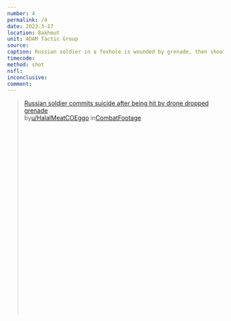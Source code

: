 ```yaml
---
number: 4
permalink: /4
date: 2023-3-17
location: Bakhmut
unit: ADAM Tactic Group
source: 
caption: Russian soldier in a foxhole is wounded by grenade, then shoots himself
timecode:
method: shot
nsfl:
inconclusive:
comment:
---
```

<blockquote class="reddit-embed-bq" style="height:500px" data-embed-height="566"><a href="https://www.reddit.com/r/CombatFootage/comments/11tsui7/russian_soldier_commits_suicide_after_being_hit/">Russian soldier commits suicide after being hit by drone dropped grenade</a><br> by<a href="https://www.reddit.com/user/HalalMeatCOEggo/">u/HalalMeatCOEggo</a> in<a href="https://www.reddit.com/r/CombatFootage/">CombatFootage</a></blockquote><script async="" src="https://embed.reddit.com/widgets.js" charset="UTF-8"></script>